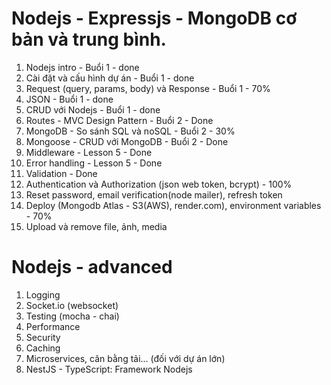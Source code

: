 # Nodejs - Expressjs - MongoDB cơ bản và trung bình.

1. Nodejs intro - Buổi 1 - done
2. Cài đặt và cấu hình dự án - Buổi 1 - done
3. Request (query, params, body) và Response - Buổi 1 - 70%
4. JSON - Buổi 1 - done
5. CRUD với Nodejs - Buổi 1 - done
6. Routes - MVC Design Pattern - Buổi 2 - Done
7. MongoDB - So sánh SQL và noSQL - Buổi 2 - 30%
8. Mongoose - CRUD với MongoDB - Buổi 2 - Done
9. Middleware - Lesson 5 - Done
10. Error handling - Lesson 5 - Done
11. Validation - Done
12. Authentication và Authorization (json web token, bcrypt) - 100%
13. Reset password, email verification(node mailer), refresh token
14. Deploy (Mongodb Atlas - S3(AWS), render.com), environment variables - 70%
15. Upload và remove file, ảnh, media

# Nodejs - advanced

1. Logging
2. Socket.io (websocket)
3. Testing (mocha - chai)
4. Performance
5. Security
6. Caching
7. Microservices, cân bằng tải... (đối với dự án lớn)
8. NestJS - TypeScript: Framework Nodejs
